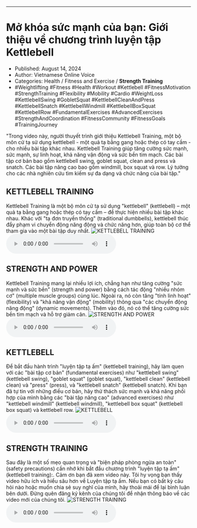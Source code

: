 
---

# Mở khóa sức mạnh của bạn: Giới thiệu về chương trình luyện tập Kettlebell

- Published: August 14, 2024
- Author: Vietnamese Online Voice
- Categories: Health / Fitness and Exercise / **Strength Training**
- #Weightlifting #Fitness #Health #Workout #Kettlebell #FitnessMotivation #StrengthTraining #Flexibility #Mobility #Cardio #WeightLoss #KettlebellSwing #GobletSquat #KettlebellCleanAndPress #KettlebellSnatch #KettlebellWindmill #KettlebellBoxSquat #KettlebellRow #FundamentalExercises #AdvancedExercises #StrengthAndCoordination #FitnessCommunity #FitnessGoals #TrainingJourney

"Trong video này, người thuyết trình giới thiệu Kettlebell Training, một bộ môn cử tạ sử dụng kettlebell - một quả tạ bằng gang hoặc thép có tay cầm - cho nhiều bài tập khác nhau. Kettlebell Training giúp tăng cường sức mạnh, sức mạnh, sự linh hoạt, khả năng vận động và sức bền tim mạch. Các bài tập cơ bản bao gồm kettlebell swing, goblet squat, clean and press và snatch. Các bài tập nâng cao bao gồm windmill, box squat và row. Lý tưởng cho các nhà nghiên cứu tìm kiếm sự đa dạng và chức năng của bài tập."


## KETTLEBELL TRAINING

Kettlebell Training là một bộ môn cử tạ sử dụng "kettlebell" (kettlebell) – một quả tạ bằng gang hoặc thép có tay cầm – để thực hiện nhiều bài tập khác nhau. Khác với "tạ đơn truyền thống" (traditional dumbbells), kettlebell thúc đẩy phạm vi chuyển động năng động và chức năng hơn, giúp toàn bộ cơ thể tham gia vào một bài tập duy nhất.
![KETTLEBELL TRAINING](https://http-archiver-apis-production-80.schnworks.com/storage/images/transitions/2024-08-14/transition-19899144509-Montserrat-SemiBold-9C27B0.jpg)
<audio controls>
    <source src="https://http-archiver-apis-production-80.schnworks.com/storage/storage/audio/file-5211313840.mp3" type="audio/mpeg">
</audio>



## STRENGTH AND POWER

Kettlebell Training mang lại nhiều lợi ích, chẳng hạn như tăng cường "sức mạnh và sức bền" (strength and power) bằng cách tác động "nhiều nhóm cơ" (multiple muscle groups) cùng lúc. Ngoài ra, nó còn tăng "tính linh hoạt" (flexibility) và "khả năng vận động" (mobility) thông qua "các chuyển động năng động" (dynamic movements). Thêm vào đó, nó có thể tăng cường sức bền tim mạch và hỗ trợ giảm cân.
![STRENGTH AND POWER](https://http-archiver-apis-production-80.schnworks.com/storage/images/transitions/2024-08-14/transition--2874438860-Montserrat-ExtraBold-303F9F.jpg)
<audio controls>
    <source src="https://http-archiver-apis-production-80.schnworks.com/storage/storage/audio/file-4871978788.mp3" type="audio/mpeg">
</audio>



## KETTLEBELL

Để bắt đầu hành trình "luyện tập tạ ấm" (kettlebell training), hãy làm quen với các "bài tập cơ bản" (fundamental exercises) như "kettlebell swing" (kettlebell swing), "goblet squat" (goblet squat), "kettlebell clean" (kettlebell clean) và "press" (press), và "kettlebell snatch" (kettlebell snatch). Khi bạn đã tự tin với những điều cơ bản, hãy thử thách sức mạnh và khả năng phối hợp của mình bằng các "bài tập nâng cao" (advanced exercises) như "kettlebell windmill" (kettlebell windmill), "kettlebell box squat" (kettlebell box squat) và kettlebell row.
![KETTLEBELL](https://http-archiver-apis-production-80.schnworks.com/storage/images/transitions/2024-08-14/transition-1942433615-Montserrat-Medium-283593.jpg)
<audio controls>
    <source src="https://http-archiver-apis-production-80.schnworks.com/storage/storage/audio/file-32475331120.mp3" type="audio/mpeg">
</audio>



## STRENGTH TRAINING

Sau đây là một số mẹo quan trọng và "biện pháp phòng ngừa an toàn" (safety precautions) cần nhớ khi bắt đầu chương trình "luyện tập tạ ấm" (kettlebell training):. Cảm ơn bạn đã xem video này. Tôi hy vọng bạn thấy video hữu ích và hiểu sâu hơn về Luyện tập tạ ấm. Nếu bạn có bất kỳ câu hỏi nào hoặc muốn chia sẻ suy nghĩ của mình, hãy thoải mái để lại bình luận bên dưới. Đừng quên đăng ký kênh của chúng tôi để nhận thông báo về các video mới của chúng tôi.
![STRENGTH TRAINING](https://http-archiver-apis-production-80.schnworks.com/storage/images/transitions/2024-08-14/transition--25347046179-Montserrat-Black-512DA8.jpg)
<audio controls>
    <source src="https://http-archiver-apis-production-80.schnworks.com/storage/storage/audio/file-22228118556.mp3" type="audio/mpeg">
</audio>

